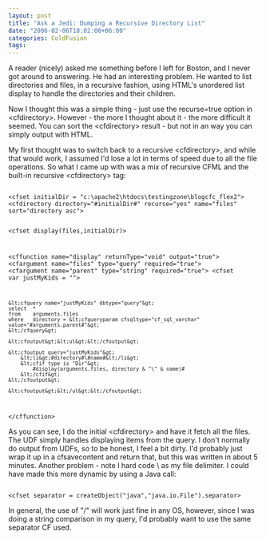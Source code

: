 ```yaml
---
layout: post
title: "Ask a Jedi: Dumping a Recursive Directory List"
date: "2006-02-06T18:02:00+06:00"
categories: ColdFusion 
tags: 
---
```


A reader (nicely) asked me something before I left for Boston, and I never got around to answering. He had an interesting problem. He wanted to list directories and files, in a recursive fashion, using HTML's unordered list display to handle the directories and their children.

Now I thought this was a simple thing - just use the recurse=true option in &lt;cfdirectory&gt;. However - the more I thought about it - the more difficult it seemed. You can sort the &lt;cfdirectory&gt; result - but not in an way you can simply output with HTML. 

My first thought was to switch back to a recursive &lt;cfdirectory&gt;, and while that would work, I assumed I'd lose a lot in terms of speed due to all the file operations. So what I came up with was a mix of recursive CFML and the built-in recursive &lt;cfdirectory&gt; tag:

<code>
&lt;cfset initialDir = "c:\apache2\htdocs\testingzone\blogcfc_flex2"&gt;
&lt;cfdirectory directory="#initialDir#" recurse="yes" name="files" sort="directory asc"&gt;

&lt;cfset display(files,initialDir)&gt;

&lt;cffunction name="display" returnType="void" output="true"&gt;
	&lt;cfargument name="files" type="query" required="true"&gt;
	&lt;cfargument name="parent" type="string" required="true"&gt;
	&lt;cfset var justMyKids = ""&gt;
	
	&lt;cfquery name="justMyKids" dbtype="query"&gt;
	select	*
	from	arguments.files
	where	directory = &lt;cfqueryparam cfsqltype="cf_sql_varchar" value="#arguments.parent#"&gt;
	&lt;/cfquery&gt;	
	
	&lt;cfoutput&gt;&lt;ul&gt;&lt;/cfoutput&gt;
	
	&lt;cfoutput query="justMyKids"&gt;
		&lt;li&gt;#directory#\#name#&lt;/li&gt;
		&lt;cfif type is "Dir"&gt;
			#display(arguments.files, directory & "\" & name)#
		&lt;/cfif&gt;
	&lt;/cfoutput&gt;
	
	&lt;cfoutput&gt;&lt;/ul&gt;&lt;/cfoutput&gt;
	
&lt;/cffunction&gt;
</code>

As you can see, I do the initial &lt;cfdirectory&gt; and have it fetch all the files. The UDF simply handles displaying items from the query. I don't normally do output from UDFs, so to be honest, I feel a bit dirty. I'd probably just wrap it up in a cfsavecontent and return that, but this was written in about 5 minutes. Another problem - note I hard code \ as my file delimiter. I could have made this more dynamic by using a Java call:

<code>
&lt;cfset separator = createObject("java","java.io.File").separator&gt;
</code>

In general, the use of "/" will work just fine in any OS, however, since I was doing a string comparison in my query, I'd probably want to use the same separator CF used.